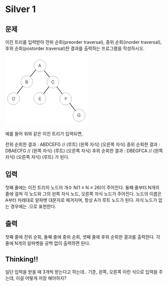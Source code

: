 # Silver 1

## 문제
이진 트리를 입력받아 전위 순회(preorder traversal), 중위 순회(inorder traversal), 후위 순회(postorder traversal)한 결과를 출력하는 프로그램을 작성하시오.

![img.png](img.png)

예를 들어 위와 같은 이진 트리가 입력되면,

전위 순회한 결과 : ABDCEFG // (루트) (왼쪽 자식) (오른쪽 자식)
중위 순회한 결과 : DBAECFG // (왼쪽 자식) (루트) (오른쪽 자식)
후위 순회한 결과 : DBEGFCA // (왼쪽 자식) (오른쪽 자식) (루트)
가 된다.

## 입력
첫째 줄에는 이진 트리의 노드의 개수 N(1 ≤ N ≤ 26)이 주어진다. 둘째 줄부터 N개의 줄에 걸쳐 각 노드와 그의 왼쪽 자식 노드, 오른쪽 자식 노드가 주어진다. 노드의 이름은 A부터 차례대로 알파벳 대문자로 매겨지며, 항상 A가 루트 노드가 된다. 자식 노드가 없는 경우에는 .으로 표현한다.

## 출력
첫째 줄에 전위 순회, 둘째 줄에 중위 순회, 셋째 줄에 후위 순회한 결과를 출력한다. 각 줄에 N개의 알파벳을 공백 없이 출력하면 된다.

## Thinking!!
일단 입력을 받을 때 3개씩 받는다고 하는데..
기준, 왼쪽, 오른쪽
이런 식으로 입력을 주는데, 이걸 어떻게 저장 해야하지?
